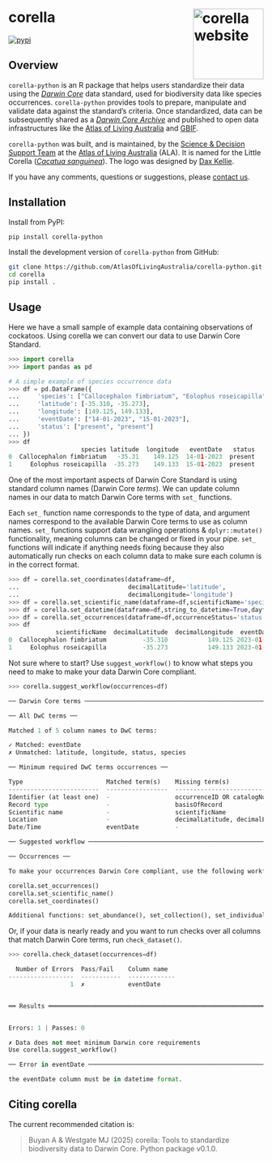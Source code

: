 
<!-- README.md is generated from README.Rmd. Please edit that file -->

# corella <a href="https://corella.ala.org.au"><img src="man/figures/logo.png" align="right" height="139" alt="corella website" /></a>

<!-- badges: start -->

[![pypi](https://img.shields.io/pypi/v/galah-python.svg)](https://pypi.org/project/galah-python/)

<!-- badges: end -->

## Overview

`corella-python` is an R package that helps users standardize their data using
the [*Darwin Core*](https://dwc.tdwg.org) data standard, used for
biodiversity data like species occurrences. `corella-python` provides tools to
prepare, manipulate and validate data against the standard’s criteria.
Once standardized, data can be subsequently shared as a [*Darwin Core
Archive*](https://ipt.gbif.org/manual/en/ipt/latest/dwca-guide#what-is-darwin-core-archive-dwc-a)
and published to open data infrastructures like the [Atlas of Living
Australia](https://www.ala.org.au) and [GBIF](https://www.gbif.org/).

`corella-python` was built, and is maintained, by the [Science & Decision
Support Team](https://labs.ala.org.au) at the [Atlas of Living
Australia](https://www.ala.org.au) (ALA). It is named for the Little
Corella ([*Cacatua
sanguinea*](https://bie.ala.org.au/species/https%3A//biodiversity.org.au/afd/taxa/34b31e86-7ade-4cba-960f-82a6ae586206)).
The logo was designed by [Dax Kellie](https://daxkellie.com/).

If you have any comments, questions or suggestions, please [contact
us](mailto:support@ala.org.au).

## Installation

Install from PyPI:

``` bash
pip install corella-python
```

Install the development version of `corella-python` from GitHub:

``` bash
git clone https://github.com/AtlasOfLivingAustralia/corella-python.git
cd corella
pip install .
```

## Usage

Here we have a small sample of example data containing observations of
cockatoos. Using corella we can convert our data to use Darwin Core
Standard.

``` python
>>> import corella
>>> import pandas as pd

# A simple example of species occurrence data
>>> df = pd.DataFrame({
...     'species': ["Callocephalon fimbriatum", "Eolophus roseicapilla"],
...     'latitude': [-35.310, -35.273],
...     'longitude': [149.125, 149.133],
...     'eventDate': ["14-01-2023", "15-01-2023"],
...     'status': ["present", "present"]
... })
>>> df
                    species latitude  longitude   eventDate   status
0  Callocephalon fimbriatum   -35.31    149.125  14-01-2023  present
1     Eolophus roseicapilla  -35.273    149.133  15-01-2023  present
```

One of the most important aspects of Darwin Core Standard is using
standard column names (Darwin Core *terms*). We can update column names
in our data to match Darwin Core terms with `set_` functions.

Each `set_` function name corresponds to the type of data, and argument
names correspond to the available Darwin Core terms to use as column
names. `set_` functions support data wrangling operations &
`dplyr::mutate()` functionality, meaning columns can be changed or fixed
in your pipe. `set_` functions will indicate if anything needs fixing
because they also automatically run checks on each column data to make
sure each column is in the correct format.

``` python
>>> df = corella.set_coordinates(dataframe=df,
...                              decimalLatitude='latitude',
...                              decimalLongitude='longitude')
>>> df = corella.set_scientific_name(dataframe=df,scientificName='species')
>>> df = corella.set_datetime(dataframe=df,string_to_datetime=True,dayfirst=True)
>>> df = corella.set_occurrences(dataframe=df,occurrenceStatus='status')
>>> df
             scientificName  decimalLatitude  decimalLongitude  eventDate occurrenceStatus
0  Callocephalon fimbriatum          -35.310           149.125 2023-01-14          present
1     Eolophus roseicapilla          -35.273           149.133 2023-01-15          present
```

Not sure where to start? Use `suggest_workflow()` to know what steps you
need to make to make your data Darwin Core compliant.

``` python
>>> corella.suggest_workflow(occurrences=df)

── Darwin Core terms ────────────────────────────────────────────────────────────────────────────────────────────────────────────────────────

── All DwC terms ──

Matched 1 of 5 column names to DwC terms:

✓ Matched: eventDate
✗ Unmatched: latitude, longitude, status, species

── Minimum required DwC terms occurrences ──

Type                       Matched term(s)    Missing term(s)
-------------------------  -----------------  ------------------------------------------------
Identifier (at least one)  -                  occurrenceID OR catalogNumber OR recordNumber
Record type                -                  basisOfRecord
Scientific name            -                  scientificName
Location                   -                  decimalLatitude, decimalLongitude, geodeticDatum
Date/Time                  eventDate          -

── Suggested workflow ───────────────────────────────────────────────────────────────────────────────────────────────────────────────────────

── Occurrences ──

To make your occurrences Darwin Core compliant, use the following workflow:

corella.set_occurrences()
corella.set_scientific_name()
corella.set_coordinates()

Additional functions: set_abundance(), set_collection(), set_individual_traits(), set_license(), set_locality(), set_taxonomy()
```

Or, if your data is nearly ready and you want to run checks over all
columns that match Darwin Core terms, run `check_dataset()`.

``` python
>>> corella.check_dataset(occurrences=df)

  Number of Errors  Pass/Fail    Column name
------------------  -----------  -------------
                 1  ✗            eventDate


══ Results ════════════════════════════════════════════════════════════════════════════════════════════════════════════════════════════════════════════════


Errors: 1 | Passes: 0

✗ Data does not meet minimum Darwin core requirements
Use corella.suggest_workflow()

── Error in eventDate ────────────────────────────────────────────────────────────────────────────────────────────────────────────────────────────────────────

the eventDate column must be in datetime format.
```

## Citing corella

The current recommended citation is:

> Buyan A & Westgate MJ (2025) corella: Tools to standardize biodiversity data to Darwin Core. Python package v0.1.0.
